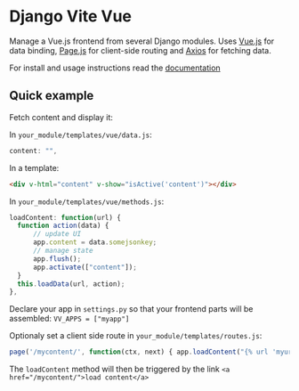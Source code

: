 # Django Vite Vue

Manage a Vue.js frontend from several Django modules. Uses [Vue.js](http://vuejs.org/) for data binding,
 [Page.js](https://github.com/visionmedia/page.js) for client-side routing and [Axios](https://github.com/mzabriskie/axios)
 for fetching data.

For install and usage instructions read the [documentation](http://vite-vue.readthedocs.io/en/latest/)

## Quick example

Fetch content and display it:

In `your_module/templates/vue/data.js`:

  ```javascript
content: "",
  ```

In a template:

  ```html
<div v-html="content" v-show="isActive('content')"></div>
  ```

In `your_module/templates/vue/methods.js`:

  ```javascript
loadContent: function(url) { 
	function action(data) {
		// update UI
		app.content = data.somejsonkey;
		// manage state
		app.flush();
		app.activate(["content"]);
	}
	this.loadData(url, action);
},
  ```
  
Declare your app in `settings.py` so that your frontend parts will be assembled: `VV_APPS = ["myapp"]`

Optionaly set a client side route in `your_module/templates/routes.js`:

  ```javascript
page('/mycontent/', function(ctx, next) { app.loadContent("{% url 'myurl' %}") });
  ```

The `loadContent` method will then be triggered by the link `<a href="/mycontent/">load content</a>`
